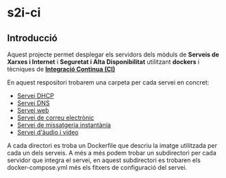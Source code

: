 # s2i-ci

## Introducció

Aquest projecte permet desplegar els servidors dels mòduls de **Serveis de Xarxes i Internet** i **Seguretat i Alta Disponibilitat** utilitzant **dockers** i tècniques de [**Integració Continua (CI)**](CI-introduccio.md)

En aquest respositori trobarem una carpeta per cada servei en concret:

* [Servei DHCP](ServeisDHCP/README.md)
* [Servei DNS](ServeisDNS/README.md)
* [Servei web](ServeisWeb/README.md)
* [Servei de correu electrònic](ServeisEmail/README.md)
* [Servei de missatgeria instantània](ServeisMI/README.md)
* [Servei d'àudio i vídeo](ServeisAV/README.md)

A cada directori es troba un Dockerfile que descriu la imatge utilitzada per cada un dels serveis. A més a més podem trobar un subdirectori per cada servidor que integra el servei, en aquest subdirectori es trobaren els docker-compose.yml més els fitxers de configuració del servei.